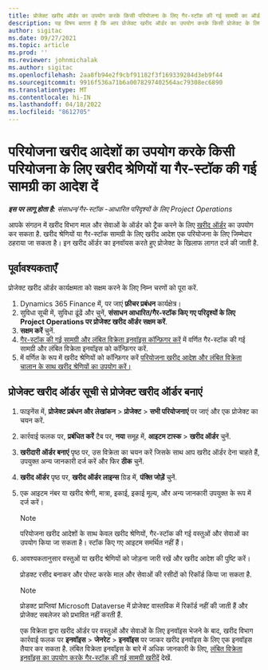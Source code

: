```yaml
---
title: प्रोजेक्ट खरीद ऑर्डर का उपयोग करके किसी परियोजना के लिए गैर-स्टॉक की गई सामग्री का ऑर्डर दें
description: यह विषय बताता है कि आप प्रोजेक्ट खरीद ऑर्डर का उपयोग करके किसी प्रोजेक्ट के लिए गैर-स्टॉक की गई सामग्री को कैसे ऑर्डर कर सकते हैं.
author: sigitac
ms.date: 09/27/2021
ms.topic: article
ms.prod: ''
ms.reviewer: johnmichalak
ms.author: sigitac
ms.openlocfilehash: 2aa8fb94e2f9cbf91182f3f169339284d3eb9f44
ms.sourcegitcommit: 9916f536a71b6a0078297402564ac79308ec6890
ms.translationtype: MT
ms.contentlocale: hi-IN
ms.lasthandoff: 04/18/2022
ms.locfileid: "8612705"
---
```

# <a name="order-procurement-categories-or-non-stocked-materials-for-a-project-using-project-purchase-orders"></a>परियोजना खरीद आदेशों का उपयोग करके किसी परियोजना के लिए खरीद श्रेणियों या गैर-स्टॉक की गई सामग्री का आदेश दें

_**इस पर लागू होता है:** संसाधन/गैर-स्टॉक -आधारित परिदृश्यों के लिए Project Operations_

आपके संगठन में खरीद विभाग माल और सेवाओं के ऑर्डर को ट्रैक करने के लिए [खरीद ऑर्डर](/dynamics365/supply-chain/procurement/purchase-order-overview) का उपयोग कर सकता है. खरीद श्रेणियों या गैर-स्टॉक सामग्री के लिए खरीद आदेश एक परियोजना के लिए जिम्मेदार ठहराया जा सकता है। इन खरीद ऑर्डर का इनवॉयस करते हुए प्रोजेक्ट के खिलाफ लागत दर्ज की जाती है.

## <a name="prerequisites"></a>पूर्वावश्यकताएँ
प्रोजेक्ट खरीद ऑर्डर कार्यक्षमता को सक्षम करने के लिए निम्न चरणों को पूरा करें.

1. Dynamics 365 Finance में, पर जाएं **फ़ीचर प्रबंधन** कार्यक्षेत्र।
2. सुविधा सूची में, सुविधा ढूंढें और चुनें, **संसाधन आधारित/गैर-स्टॉक किए गए परिदृश्यों के लिए Project Operations पर प्रोजेक्ट खरीद ऑर्डर सक्षम करें**.
3. **सक्षम करें** चुनें.
4. [गैर-स्टॉक की गई सामग्री और लंबित विक्रेता इनवॉइस कॉन्फ़िगर करें](configure-materials-nonstocked.md) में वर्णित गैर-स्टॉक की गई सामग्री और लंबित विक्रेता इनवॉइस को कॉन्फ़िगर करें.
5. में वर्णित के रूप में खरीद श्रेणियों को कॉन्फ़िगर करें [परियोजना खरीद आदेश और लंबित विक्रेता चालान के साथ खरीद श्रेणियों का उपयोग करें।](configure-procurement-categories.md)

## <a name="create-a-project-purchase-order-from-the-project-purchase-order-list"></a>प्रोजेक्ट खरीद ऑर्डर सूची से प्रोजेक्ट खरीद ऑर्डर बनाएं

1. फाइनेंस में, **प्रोजेक्ट प्रबंधन और लेखांकन** > **प्रोजेक्ट** > **सभी परियोजनाएं** पर जाएं और एक प्रोजेक्ट का चयन करें.
2. कार्रवाई फलक पर, **प्रबंधित करें** टैब पर, **नया** समूह में, **आइटम टास्क** > **खरीद ऑर्डर** चुनें.
3. **खरीदारी ऑर्डर बनाएं** पृष्ठ पर, उस विक्रेता का चयन करें जिसके साथ आप खरीद ऑर्डर देना चाहते हैं, उपयुक्त अन्य जानकारी दर्ज करें और फिर **ठीक** चुनें.
4. **खरीद ऑर्डर** पृष्ठ पर, **खरीद ऑर्डर लाइन्स** ग्रिड में, **पंक्ति जोड़ें** चुनें.
5. एक आइटम नंबर या खरीद श्रेणी, मात्रा, इकाई, इकाई मूल्य, और अन्य जानकारी उपयुक्त के रूप में दर्ज करें।

    > [!NOTE]
    > परियोजना खरीद आदेशों के साथ केवल खरीद श्रेणियों, गैर-स्टॉक की गई वस्तुओं और सेवाओं का उपयोग किया जा सकता है। स्टॉक किए गए आइटम समर्थित नहीं हैं।

6. आवश्यकतानुसार वस्तुओं या खरीद श्रेणियों को जोड़ना जारी रखें और खरीद आदेश की पुष्टि करें।

    प्रोडक्ट रसीद बनाकर और पोस्ट करके माल और सेवाओं की रसीदों को रिकॉर्ड किया जा सकता है.

    > [!NOTE]
    > प्रोडक्ट प्राप्तियां Microsoft Dataverse में प्रोजेक्ट वास्तविक में रिकॉर्ड नहीं की जाती हैं और प्रोजेक्ट सबलेजर को प्रभावित नहीं करती हैं.

    एक विक्रेता द्वारा खरीद ऑर्डर पर वस्तुओं और सेवाओं के लिए इनवॉइस भेजने के बाद, खरीद विभाग कार्रवाई फलक पर **इनवॉइस** > **जेनरेट** > **इनवॉइस** पर जाकर खरीद इनवॉइस के लिए एक इनवॉइस तैयार कर सकता है. लंबित विक्रेता इनवॉइस के बारे में अधिक जानकारी के लिए, [लंबित विक्रेता इनवॉइस का उपयोग करके गैर-स्टॉक की गई सामग्री खरीदें](pending-vendor-invoices.md) देखें.
